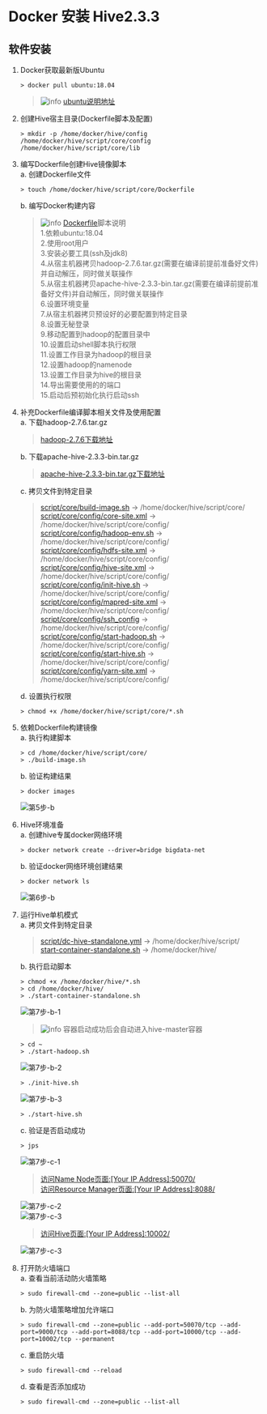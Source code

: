 # Docker 安装 Hive2.3.3

## 软件安装

1.  Docker获取最新版Ubuntu<br>

    ```命令
    > docker pull ubuntu:18.04
    ```

    > ![info][info] [ubuntu说明地址][ubuntu地址]

2.  创建Hive宿主目录(Dockerfile脚本及配置)<br>

    ```命令
    > mkdir -p /home/docker/hive/config /home/docker/hive/script/core/config /home/docker/hive/script/core/lib
    ```

3.  编写Dockerfile创建Hive镜像脚本<br>
    a. 创建Dockerfile文件<br>

    ```命令
    > touch /home/docker/hive/script/core/Dockerfile
    ```

    b. 编写Docker构建内容<br>

    > ![info][info] [Dockerfile](files/13/script/core/Dockerfile)脚本说明<br>
    > 1.依赖ubuntu:18.04<br>
    > 2.使用root用户<br>
    > 3.安装必要工具(ssh及jdk8)<br>
    > 4.从宿主机器拷贝hadoop-2.7.6.tar.gz(需要在编译前提前准备好文件)并自动解压，同时做关联操作<br>
    > 5.从宿主机器拷贝apache-hive-2.3.3-bin.tar.gz(需要在编译前提前准备好文件)并自动解压，同时做关联操作<br>
    > 6.设置环境变量<br>
    > 7.从宿主机器拷贝预设好的必要配置到特定目录<br>
    > 8.设置无秘登录<br>
    > 9.移动配置到hadoop的配置目录中<br>
    > 10.设置启动shell脚本执行权限<br>
    > 11.设置工作目录为hadoop的根目录<br>
    > 12.设置hadoop的namenode<br>
    > 13.设置工作目录为hive的根目录<br>
    > 14.导出需要使用的的端口<br>
    > 15.启动后预初始化执行启动ssh<br>

4.  补充Dockerfile编译脚本相关文件及使用配置<br>
    a. 下载hadoop-2.7.6.tar.gz<br>

    > [hadoop-2.7.6下载地址](http://www.apache.org/dyn/closer.cgi/hadoop/common/hadoop-2.7.6/hadoop-2.7.6.tar.gz)

    b. 下载apache-hive-2.3.3-bin.tar.gz<br>

    > [apache-hive-2.3.3-bin.tar.gz下载地址](http://www.apache.org/dyn/closer.cgi/hive/)

    c. 拷贝文件到特定目录<br>

    > [script/core/build-image.sh](files/13/script/core/build-image.sh) -> /home/docker/hive/script/core/<br>
    > [script/core/config/core-site.xml](files/13/script/core/config/core-site.xml) -> /home/docker/hive/script/core/config/<br>
    > [script/core/config/hadoop-env.sh](files/13/script/core/config/hadoop-env.sh) -> /home/docker/hive/script/core/config/<br>
    > [script/core/config/hdfs-site.xml](files/13/script/core/config/hdfs-site.xml) -> /home/docker/hive/script/core/config/<br>
    > [script/core/config/hive-site.xml](files/13/script/core/config/hive-site.xml) -> /home/docker/hive/script/core/config/<br>
    > [script/core/config/init-hive.sh](files/13/script/core/config/init-hive.sh) -> /home/docker/hive/script/core/config/<br>
    > [script/core/config/mapred-site.xml](files/13/script/core/config/mapred-site.xml) -> /home/docker/hive/script/core/config/<br>
    > [script/core/config/ssh_config](files/13/script/core/config/ssh_config) -> /home/docker/hive/script/core/config/<br>
    > [script/core/config/start-hadoop.sh](files/13/script/core/config/start-hadoop.sh) -> /home/docker/hive/script/core/config/<br>
    > [script/core/config/start-hive.sh](files/13/script/core/config/start-hive.sh) -> /home/docker/hive/script/core/config/<br>
    > [script/core/config/yarn-site.xml](files/13/script/core/config/yarn-site.xml) -> /home/docker/hive/script/core/config/<br>

    d. 设置执行权限<br>

    ```命令
    > chmod +x /home/docker/hive/script/core/*.sh
    ```

5.  依赖Dockerfile构建镜像<br>
    a. 执行构建脚本<br>

    ```命令
    > cd /home/docker/hive/script/core/
    > ./build-image.sh
    ```

    b. 验证构建结果<br>

    ```命令
    > docker images
    ```

    ![第5步-b](images/13_5_b_1.png)<br>

6.  Hive环境准备<br>
    a. 创建hive专属docker网络环境<br>

    ```命令
    > docker network create --driver=bridge bigdata-net
    ```

    b. 验证docker网络环境创建结果<br>

    ```命令
    > docker network ls
    ```

    ![第6步-b](images/13_6_b_1.png)<br>

7.  运行Hive单机模式<br>
    a. 拷贝文件到特定目录<br>

    > [script/dc-hive-standalone.yml](files/13/script/dc-hive-standalone.yml) -> /home/docker/hive/script/<br>
    > [start-container-standalone.sh](files/13/start-container-standalone.sh) -> /home/docker/hive/<br>

    b. 执行启动脚本<br>

    ```命令
    > chmod +x /home/docker/hive/*.sh
    > cd /home/docker/hive/
    > ./start-container-standalone.sh
    ```

    ![第7步-b-1](images/13_7_b_1.png)<br>

    > ![info][info] 容器启动成功后会自动进入hive-master容器

    ```命令
    > cd ~
    > ./start-hadoop.sh
    ```

    ![第7步-b-2](images/13_7_b_2.png)<br>

    ```命令
    > ./init-hive.sh
    ```

    ![第7步-b-3](images/13_7_b_3.png)<br>

    ```命令
    > ./start-hive.sh
    ```

    c. 验证是否启动成功

    ```命令
    > jps
    ```

    ![第7步-c-1](images/13_7_c_1.png)<br>

    > [访问Name Node页面:\[Your IP Address\]:50070/](http://ep.cn:50070)<br>
    > [访问Resource Manager页面:\[Your IP Address\]:8088/](http://ep.cn:8088)<br>

    ![第7步-c-2](images/13_7_c_2.png)<br>
    ![第7步-c-3](images/13_7_c_3.png)<br>

    > [访问Hive页面:\[Your IP Address\]:10002/](http://ep.cn:10002)<br>

    ![第7步-c-3](images/13_7_c_4.png)<br>

8.  打开防火墙端口<br>
    a. 查看当前活动防火墙策略<br>

    ```命令
    > sudo firewall-cmd --zone=public --list-all
    ```

    b. 为防火墙策略增加允许端口<br>

    ```命令
    > sudo firewall-cmd --zone=public --add-port=50070/tcp --add-port=9000/tcp --add-port=8088/tcp --add-port=10000/tcp --add-port=10002/tcp --permanent
    ```

    c. 重启防火墙<br>

    ```命令
    > sudo firewall-cmd --reload
    ```

    d. 查看是否添加成功<br>

    ```命令
    > sudo firewall-cmd --zone=public --list-all
    ```

[info]: /images/info.png

[ubuntu地址]: https://hub.docker.com/_/ubuntu/
